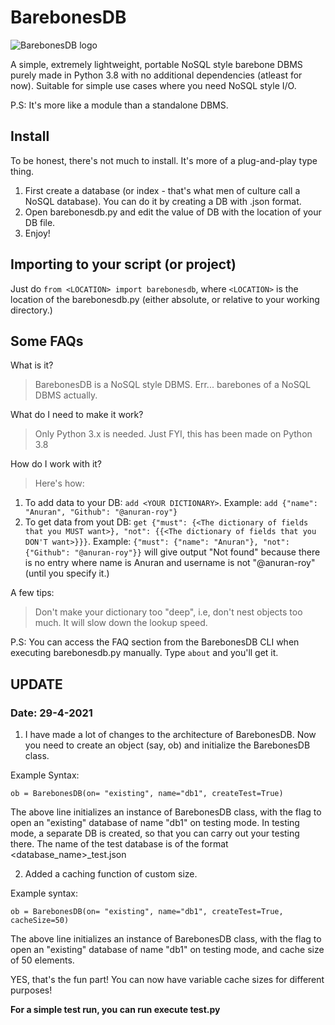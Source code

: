 # BarebonesDB

![BarebonesDB logo](https://i.imgur.com/fdOrgps.png)

A simple, extremely lightweight, portable NoSQL style barebone DBMS purely made in Python 3.8 with no additional dependencies (atleast for now). 
Suitable for simple use cases where you need NoSQL style I/O. 

P.S: It's more like a module than a standalone DBMS.

## Install 

To be honest, there's not much to install. It's more of a plug-and-play type thing. 

1. First create a database (or index - that's what men of culture call a NoSQL database). You can do it by creating a DB with .json format.
2. Open barebonesdb.py and edit the value of DB with the location of your DB file. 
3. Enjoy!

## Importing to your script (or project)

Just do `from <LOCATION> import barebonesdb`, where `<LOCATION>` is the location of the barebonesdb.py (either absolute, or relative to your working directory.)

## Some FAQs

What is it?
> BarebonesDB is a NoSQL style DBMS. Err... barebones of a NoSQL DBMS actually. 

What do I need to make it work?
> Only Python 3.x is needed. Just FYI, this has been made on Python 3.8

How do I work with it?
> Here's how:
1. To add data to your DB: `add <YOUR DICTIONARY>`. Example: `add {"name": "Anuran", "Github": "@anuran-roy"}`
2. To get data from yout DB: `get {"must": {<The dictionary of fields that you MUST want>}, "not": {{<The dictionary of fields that you DON'T want>}}}`. 
Example: `{"must": {"name": "Anuran"}, "not": {"Github": "@anuran-roy"}}` will give output "Not found" because there is no entry where name is Anuran and username is not "@anuran-roy" (until you specify it.)
	
A few tips:
> Don't make your dictionary too "deep", i.e, don't nest objects too much. It will slow down the lookup speed.

P.S: You can access the FAQ section from the BarebonesDB CLI when executing barebonesdb.py manually. Type `about` and you'll get it.

## **UPDATE** 

### Date: 29-4-2021

1. I have made a lot of changes to the architecture of BarebonesDB. Now you need to create an object (say, ob) and initialize the BarebonesDB class. 

Example Syntax:

`ob = BarebonesDB(on= "existing", name="db1", createTest=True)`

The above line initializes an instance of BarebonesDB class, with the flag to open an "existing" database of name "db1" on testing mode. In testing mode, a separate DB is created, so that you can carry out your testing there. The name of the test database is of the format <database_name>_test.json

2. Added a caching function of custom size. 

Example syntax: 

 `ob = BarebonesDB(on= "existing", name="db1", createTest=True, cacheSize=50)`

  The above line initializes an instance of BarebonesDB class, with the flag to open an "existing" database of name "db1" on testing mode, and cache size of 50 elements.

  YES, that's the fun part! You can now have variable cache sizes for different purposes!

  **For a simple test run, you can run execute test.py**

